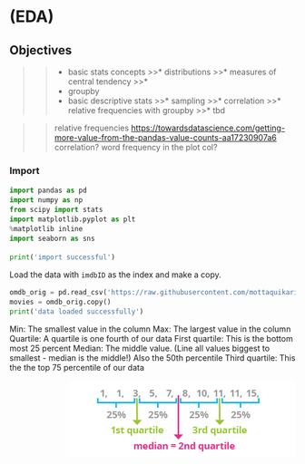 # (EDA)

## Objectives

>>* basic stats concepts
	>>* distributions
	>>* measures of central tendency
	>>* 
>>* groupby
>>* basic descriptive stats
    >>* sampling
    >>* correlation
    >>* relative frequencies with groupby
    >>* tbd

>>relative frequencies
https://towardsdatascience.com/getting-more-value-from-the-pandas-value-counts-aa17230907a6
>>correlation?
>>word frequency in the plot col?

### Import

```python
import pandas as pd
import numpy as np
from scipy import stats
import matplotlib.pyplot as plt
%matplotlib inline
import seaborn as sns

print('import successful')
```

Load the data with `imdbID` as the index and make a copy.

```python
omdb_orig = pd.read_csv('https://raw.githubusercontent.com/mottaquikarim/pycontent/master/content/raw_data/omdb4500_eda.csv', index_col='imdbID')
movies = omdb_orig.copy()
print('data loaded successfully')
```

Min: The smallest value in the column
Max: The largest value in the column
Quartile: A quartile is one fourth of our data
First quartile: This is the bottom most 25 percent
Median: The middle value. (Line all values biggest to smallest - median is the middle!) Also the 50th percentile
Third quartile: This the the top 75 percentile of our data

<img src="../images/quartiles.png" style="margin: 0 auto; float: right;"/>